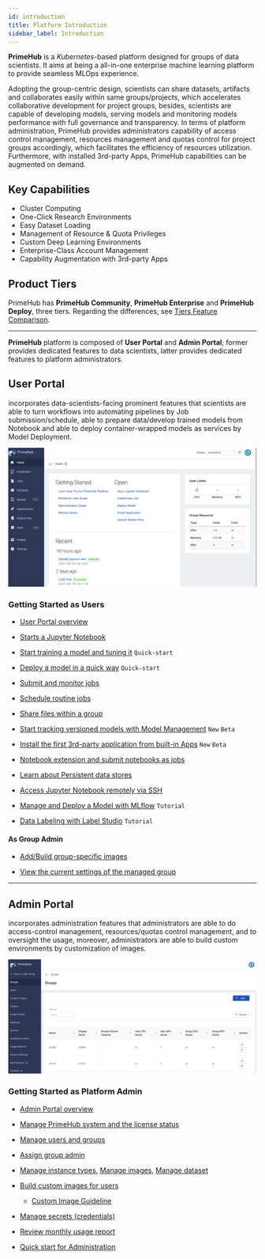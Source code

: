 ```yaml
---
id: introduction
title: Platform Introduction
sidebar_label: Introduction
---
```



**PrimeHub** is a *Kubernetes*-based platform designed for groups of data scientists. It aims at being a all-in-one enterprise machine learning platform to provide seamless MLOps experience.

Adopting the group-centric design, scientists can share datasets, artifacts and collaborates easily within same groups/projects, which accelerates collaborative development for project groups, besides, scientists are capable of developing models, serving models and monitoring models performance with full governance and transparency. In terms of platform administration, PrimeHub provides administrators capability of access control management, resources management and quotas control for project groups accordingly, which facilitates the efficiency of resources utilization. Furthermore, with installed 3rd-party Apps, PrimeHub capabilities can be augmented on demand.

## Key Capabilities

+ Cluster Computing
+ One-Click Research Environments
+ Easy Dataset Loading
+ Management of Resource & Quota Privileges
+ Custom Deep Learning Environments
+ Enterprise-Class Account Management
+ Capability Augmentation with 3rd-party Apps

## Product Tiers

PrimeHub has **PrimeHub Community**, **PrimeHub Enterprise** and **PrimeHub Deploy**, three tiers. Regarding the differences, see [Tiers Feature Comparison](comparison).


---

**PrimeHub** platform is composed of **User Portal** and **Admin Portal**; former provides dedicated features to data scientists, latter provides dedicated features to platform administrators.

## User Portal

incorporates data-scientists-facing prominent features that scientists are able to turn workflows into automating pipelines by Job submission/schedule, able to prepare data/develop trained models from Notebook and able to deploy container-wrapped models as services by Model Deployment.

![landing-user.png](assets/v36-landing-user.png)


### Getting Started as Users

+ [User Portal overview](quickstart/login-portal-user.md)

+ [Starts a Jupyter Notebook](quickstart/launch-project)

+ [Start training a model and tuning it](quickstart/qs-primehub) `Quick-start`

+ [Deploy a model in a quick way](quickstart/qs-primehub-deploy) `Quick-start`

+ [Submit and monitor jobs](job-submission-feature)

+ [Schedule routine jobs](job-scheduling-feature)

+ [Share files within a group](shared-files)

+ [Start tracking versioned models with Model Management](model-management) `New` `Beta`

+ [Install the first 3rd-party application from built-in Apps](primehub-app) `New` `Beta`

+ [Notebook extension and submit notebooks as jobs](ph-notebook-extension)

+ [Learn about Persistent data stores](quickstart/nb-data-store)

+ [Access Jupyter Notebook remotely via SSH](guide_manual/ssh-config)

+ [Manage and Deploy a Model with MLflow](model-management-tutorial) `Tutorial`

+ [Data Labeling with Label Studio](primehub-app-tutorial-label-studio) `Tutorial`

#### As Group Admin

+ [Add/Build group-specific images](group-image)

+ [View the current settings of the managed group](group-setting)

---

## Admin Portal

incorporates administration features that administrators are able to do access-control management, resources/quotas control management, and to oversight the usage, moreover, administrators are able to build custom environments by customization of images.

![](assets/v3-admin-portal_v31.png)

### Getting Started as Platform Admin

+ [Admin Portal overview](quickstart/login-portal-admin)

+ [Manage PrimeHub system and the license status](guide_manual/admin-system)

+ [Manage users and groups](guide_manual/admin-user)

+ [Assign group admin](guide_manual/admin-group#members)

+ [Manage instance types](guide_manual/admin-instancetype), [Manage images](guide_manual/admin-image), [Manage dataset](guide_manual/admin-dataset)

+ [Build custom images for users](guide_manual/admin-build-image)
  + [Custom Image Guideline](guide_manual/custom-image-guideline)

+ [Manage secrets (credentials)](guide_manual/admin-secret.md)

+ [Review monthly usage report](guide_manual/admin-report)

+ [Quick start for Administration](quickstart/create-user)
